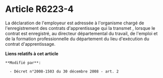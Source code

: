 # Article R6223-4

La déclaration de l'employeur est adressée à l'organisme chargé de l'enregistrement des contrats d'apprentissage qui la
transmet , lorsque le contrat est enregistré, au directeur départemental du travail, de l'emploi et de la formation
professionnelle du département du lieu d'exécution du contrat d'apprentissage.

**Liens relatifs à cet article**

	**Modifié par**:

	  - Décret n°2008-1503 du 30 décembre 2008 - art. 2
